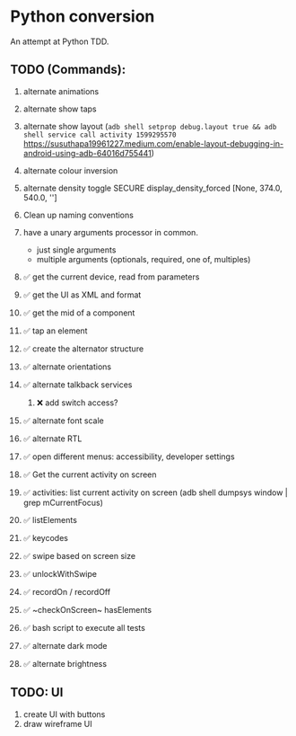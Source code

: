 # Python conversion

An attempt at Python TDD.

## TODO (Commands):

1. alternate animations
1. alternate show taps
1. alternate show layout (`adb shell setprop debug.layout true && adb shell service call activity 1599295570` https://susuthapa19961227.medium.com/enable-layout-debugging-in-android-using-adb-64016d755441)
1. alternate colour inversion
1. alternate density toggle
    SECURE
        display_density_forced [None, 374.0, 540.0, '']
1. Clean up naming conventions
1. have a unary arguments processor in common.
   - just single arguments
   - multiple arguments (optionals, required, one of, multiples)

1. :white_check_mark: get the current device, read from parameters
1. :white_check_mark: get the UI as XML and format
1. :white_check_mark: get the mid of a component
1. :white_check_mark: tap an element
1. :white_check_mark: create the alternator structure
1. :white_check_mark: alternate orientations
1. :white_check_mark: alternate talkback services
   1. :x: add switch access?  
1. :white_check_mark: alternate font scale
1. :white_check_mark: alternate RTL
1. :white_check_mark: open different menus: accessibility, developer settings
1. :white_check_mark: Get the current activity on screen
1. :white_check_mark: activities: list current activity on screen (adb shell dumpsys window | grep mCurrentFocus)
1. :white_check_mark: listElements
1. :white_check_mark: keycodes
1. :white_check_mark: swipe based on screen size
1. :white_check_mark: unlockWithSwipe
1. :white_check_mark: recordOn / recordOff
1. :white_check_mark: ~checkOnScreen~ hasElements
1. :white_check_mark: bash script to execute all tests
1. :white_check_mark: alternate dark mode
1. :white_check_mark: alternate brightness

## TODO: UI

1. create UI with buttons
1. draw wireframe UI
